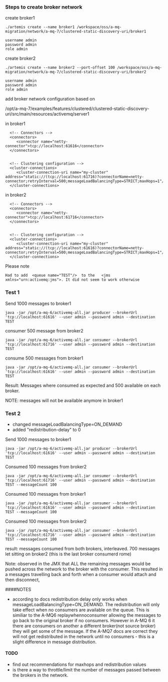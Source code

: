 
### Steps to create broker network

create broker1

	./artemis create --name broker1 /workspace/oss/a-mq-migration/network/a-mq-7/clustered-static-discovery-uri/broker1	
	
	username admin
	password admin
	role admin

create broker2

	./artemis create --name broker2 --port-offset 100 /workspace/oss/a-mq-migration/network/a-mq-7/clustered-static-discovery-uri/broker2

	username admin
	password admin
	role admin


add broker network configuration based on 

/opt/a-mq-7/examples/features/clustered/clustered-static-discovery-uri/src/main/resources/activemq/server1

in broker1 

      <!-- Connectors -->
      <connectors>
         <connector name="netty-connector">tcp://localhost:61616</connector>
      </connectors>
	  
	  
      <!-- Clustering configuration -->
      <cluster-connections>
         <cluster-connection-uri name="my-cluster" address="static://(tcp://localhost:61716)?connectorName=netty-connector;retryInterval=500;messageLoadBalancingType=STRICT;maxHops=1"/>
      </cluster-connections>
	  
	  
in broker2

      <!-- Connectors -->
      <connectors>
         <connector name="netty-connector">tcp://localhost:61716</connector>
      </connectors>
	  
	  
      <!-- Clustering configuration -->
      <cluster-connections>
         <cluster-connection-uri name="my-cluster" address="static://(tcp://localhost:61616)?connectorName=netty-connector;retryInterval=500;messageLoadBalancingType=STRICT;maxHops=1"/>
      </cluster-connections>

Please note

	Had to add  <queue name="TEST"/>  to the   <jms xmlns="urn:activemq:jms">. It did not seem to work otherwise 


### Test 1

Send 1000 messages to broker1

	java -jar /opt/a-mq-6/activemq-all.jar producer --brokerUrl 'tcp://localhost:61616' --user admin --password admin --destination TEST

consumer 500 message from broker2

	java -jar /opt/a-mq-6/activemq-all.jar consumer --brokerUrl 'tcp://localhost:61716' --user admin --password admin --destination TEST

consume 500 messages from broker1 
	
	java -jar /opt/a-mq-6/activemq-all.jar consumer --brokerUrl 'tcp://localhost:61616' --user admin --password admin --destination TEST


Result: Messages where consumed as expected and 500 available on each broker.

NOTE: messages will not be available anymore in broker1   


### Test 2

- changed messageLoadBalancingType=ON_DEMAND
- added "redistribution-delay" to 0

Send 1000 messages to broker1

	java -jar /opt/a-mq-6/activemq-all.jar producer --brokerUrl 'tcp://localhost:61616' --user admin --password admin --destination TEST

Consumed 100 messages from broker2
   
	java -jar /opt/a-mq-6/activemq-all.jar consumer --brokerUrl 'tcp://localhost:61716' --user admin --password admin --destination TEST --messageCount 100
   

Consumed 100 messages from broker1
    
	java -jar /opt/a-mq-6/activemq-all.jar consumer --brokerUrl 'tcp://localhost:61616' --user admin --password admin --destination TEST --messageCount 100


Consumed 100 messages from broker2
    
	java -jar /opt/a-mq-6/activemq-all.jar consumer --brokerUrl 'tcp://localhost:61716' --user admin --password admin --destination TEST --messageCount 100


result: messages consumed from both brokers, interleaved. 700 messages let sitting on broker2 (this is the last broker consumerd rome) 


Note: observed in the JMX that ALL the remaining messages would be pushed across the network to the broker with the consumer. This resulted in a messages travelling back and forth when a consumer would attach and then disconnect,  


####NOTES

- according to docs redistribution delay only works when messageLoadBalancingType=ON_DEMAND. The redistribution will only take effect when no consumers are available on the queue.  This is similiar to the A-MQ6 replaywhennoconsumer allowing the messages to go back to the original broker if no consumers. However in A-MQ 6 it there are consumers 
on another a different broker(not source broker) they will get some of the message. If the A-MQ7 docs are correct they will not get redistributed in the network until no consumers - this is a slight difference in message distribution.
 
 



#### TODO

- find out recommendations for maxhops and redistribution values
- is there a way to throttle/limit the number of messages passed between the brokers in the network.
